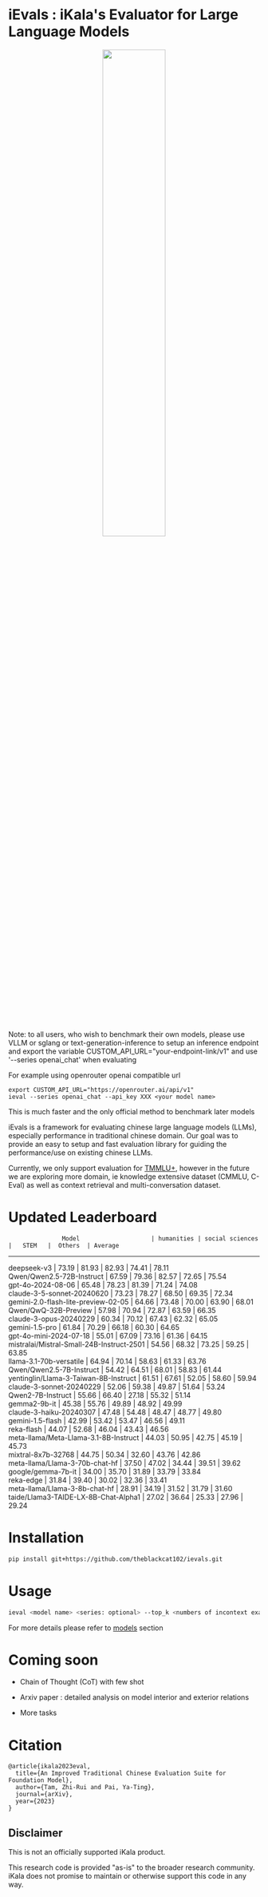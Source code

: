 # iEvals : iKala's Evaluator for Large Language Models

<p align="center"> <img src="resources/ieval_cover.png" style="width: 50%; max-width: 400px" id="title-icon">       </p>

Note: to all users, who wish to benchmark their own models, please use VLLM or sglang or text-generation-inference to setup an inference endpoint and export the variable CUSTOM_API_URL="your-endpoint-link/v1" and use '--series openai_chat' when evaluating

For example using openrouter openai compatible url

```
export CUSTOM_API_URL="https://openrouter.ai/api/v1"
ieval --series openai_chat --api_key XXX <your model name>
```

This is much faster and the only official method to benchmark later models


iEvals is a framework for evaluating chinese large language models (LLMs), especially performance in traditional chinese domain. Our goal was to provide an easy to setup and fast evaluation library for guiding the performance/use on existing chinese LLMs.

Currently, we only support evaluation for [TMMLU+](https://huggingface.co/datasets/ikala/tmmluplus), however in the future we are exploring more domain, ie knowledge extensive dataset (CMMLU, C-Eval) as well as context retrieval and multi-conversation dataset.


# Updated Leaderboard

                   Model                    | humanities | social sciences |   STEM   |  Others  | Average 
-----------------------------------------------------------------------------------------------------------
deepseek-v3                               |  73.19   |  81.93   |  82.93   |  74.41   |  78.11  
Qwen/Qwen2.5-72B-Instruct             |  67.59   |  79.36   |  82.57   |  72.65   |  75.54  
gpt-4o-2024-08-06                           |  65.48   |  78.23   |  81.39   |  71.24   |  74.08  
claude-3-5-sonnet-20240620                  |  73.23   |  78.27   |  68.50   |  69.35   |  72.34  
gemini-2.0-flash-lite-preview-02-05         |  64.66   |  73.48   |  70.00   |  63.90   |  68.01  
Qwen/QwQ-32B-Preview                        |  57.98   |  70.94   |  72.87   |  63.59   |  66.35  
claude-3-opus-20240229                      |  60.34   |  70.12   |  67.43   |  62.32   |  65.05  
gemini-1.5-pro                              |  61.84   |  70.29   |  66.18   |  60.30   |  64.65  
gpt-4o-mini-2024-07-18                      |  55.01   |  67.09   |  73.16   |  61.36   |  64.15  
mistralai/Mistral-Small-24B-Instruct-2501   |  54.56   |  68.32   |  73.25   |  59.25   |  63.85  
llama-3.1-70b-versatile                     |  64.94   |  70.14   |  58.63   |  61.33   |  63.76  
Qwen/Qwen2.5-7B-Instruct              |  54.42   |  64.51   |  68.01   |  58.83   |  61.44  
yentinglin/Llama-3-Taiwan-8B-Instruct       |  61.51   |  67.61   |  52.05   |  58.60   |  59.94  
claude-3-sonnet-20240229                    |  52.06   |  59.38   |  49.87   |  51.64   |  53.24  
Qwen2-7B-Instruct                           |  55.66   |  66.40   |  27.18   |  55.32   |  51.14  
gemma2-9b-it                                |  45.38   |  55.76   |  49.89   |  48.92   |  49.99  
claude-3-haiku-20240307                     |  47.48   |  54.48   |  48.47   |  48.77   |  49.80  
gemini-1.5-flash                            |  42.99   |  53.42   |  53.47   |  46.56   |  49.11  
reka-flash                                  |  44.07   |  52.68   |  46.04   |  43.43   |  46.56  
meta-llama/Meta-Llama-3.1-8B-Instruct |  44.03   |  50.95   |  42.75   |  45.19   |  45.73  
mixtral-8x7b-32768                          |  44.75   |  50.34   |  32.60   |  43.76   |  42.86  
meta-llama/Llama-3-70b-chat-hf              |  37.50   |  47.02   |  34.44   |  39.51   |  39.62  
google/gemma-7b-it                          |  34.00   |  35.70   |  31.89   |  33.79   |  33.84  
reka-edge                                   |  31.84   |  39.40   |  30.02   |  32.36   |  33.41  
meta-llama/Llama-3-8b-chat-hf               |  28.91   |  34.19   |  31.52   |  31.79   |  31.60  
taide/Llama3-TAIDE-LX-8B-Chat-Alpha1        |  27.02   |  36.64   |  25.33   |  27.96   |  29.24  


# Installation

```bash
pip install git+https://github.com/theblackcat102/ievals.git
```

# Usage

```bash
ieval <model name> <series: optional> --top_k <numbers of incontext examples>
```

For more details please refer to [models](MODELS.md) section

# Coming soon

- Chain of Thought (CoT) with few shot

- Arxiv paper : detailed analysis on model interior and exterior relations

- More tasks

# Citation

```
@article{ikala2023eval,
  title={An Improved Traditional Chinese Evaluation Suite for Foundation Model},
  author={Tam, Zhi-Rui and Pai, Ya-Ting},
  journal={arXiv},
  year={2023}
}
```

## Disclaimer

This is not an officially supported iKala product.

This research code is provided "as-is" to the broader research community.
iKala does not promise to maintain or otherwise support this code in any way.
